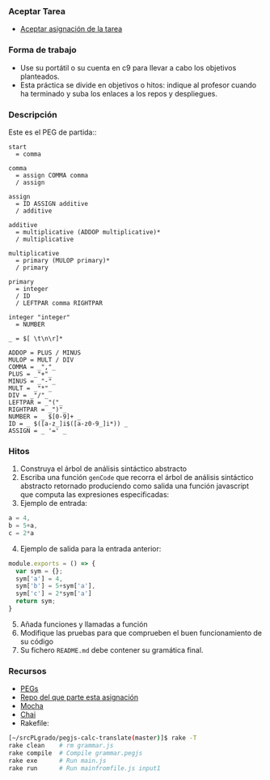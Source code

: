 ### Aceptar Tarea

* [Aceptar asignación de la tarea](https://classroom.github.com/assignment-invitations/c3a21202a63ba9b99bd12d75a0df5edb)

### Forma de trabajo

* Use su portátil o su cuenta en c9 para llevar a cabo los objetivos planteados.
* Esta práctica se divide en objetivos o hitos:  indique al profesor  cuando ha terminado y suba los enlaces a los repos y despliegues.

### Descripción

Este es el PEG de partida::

```
start
  = comma

comma 
  = assign COMMA comma 
  / assign

assign
  = ID ASSIGN additive
  / additive

additive
  = multiplicative (ADDOP multiplicative)*
  / multiplicative

multiplicative
  = primary (MULOP primary)*
  / primary

primary
  = integer
  / ID
  / LEFTPAR comma RIGHTPAR

integer "integer"
  = NUMBER

_ = $[ \t\n\r]*

ADDOP = PLUS / MINUS
MULOP = MULT / DIV
COMMA = _","_
PLUS = _"+"_
MINUS = _"-"_
MULT = _"*"_
DIV = _"/"_
LEFTPAR = _"("_
RIGHTPAR = _")"_
NUMBER = _ $[0-9]+ _
ID = _ $([a-z_]i$([a-z0-9_]i*)) _
ASSIGN = _ '=' _
```

### Hitos

1. Construya el árbol de análisis sintáctico abstracto
2. Escriba una función `genCode` que recorra el árbol de análisis sintáctico abstracto retornado 
produciendo como salida una función javascript que computa las expresiones especificadas:
3.  Ejemplo de entrada:
```javascript
a = 4,
b = 5+a,
c = 2*a
```
4. Ejemplo de salida para la entrada anterior:
```javascript
module.exports = () => {
  var sym = {};
  sym['a'] = 4,
  sym['b'] = 5+sym['a'],
  sym['c'] = 2*sym['a']
  return sym;
}
```
5. Añada funciones y llamadas a función
6. Modifique las pruebas para que comprueben el buen funcionamiento de su código
7. Su fichero `README.md` debe contener su gramática final.

### Recursos

* [PEGs](https://casianorodriguezleon.gitbooks.io/ull-esit-1617/content/apuntes/pegjs/PEGS.html)
* [Repo del que parte esta asignación](https://github.com/ULL-ESIT-PL-1617/evaluar-pegjs-translate)
* [Mocha](https://casianorodriguezleon.gitbooks.io/ull-esit-1617/content/apuntes/pruebas/mocha.html)
* [Chai](https://casianorodriguezleon.gitbooks.io/ull-esit-1617/content/apuntes/pruebas/chai.html)
* Rakefile:
```bash
[~/srcPLgrado/pegjs-calc-translate(master)]$ rake -T
rake clean    # rm grammar.js
rake compile  # Compile grammar.pegjs
rake exe      # Run main.js
rake run      # Run mainfromfile.js input1
```
